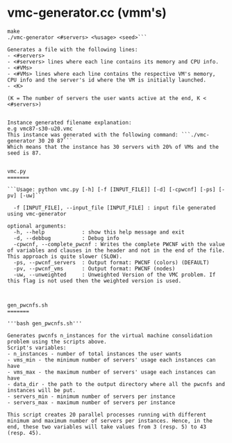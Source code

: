 vmc-generator.cc (vmm's)
============

```Usage:
make
./vmc-generator <#servers> <%usage> <seed>``` 

Generates a file with the following lines:
- <#servers>
- <#servers> lines where each line contains its memory and CPU info.
- <#VMs>
- <#VMs> lines where each line contains the respective VM's memory, CPU info and the server's id where the VM is initially launched.
- <K>

(K = The number of servers the user wants active at the end, K < <#servers>)


Instance generated filename explanation:
e.g vmc87-s30-u20.vmc
This instance was generated with the following command: ```./vmc-generator 30 20 87```
Which means that the instance has 30 servers with 20% of VMs and the seed is 87. 


vmc.py
=======

```Usage: python vmc.py [-h] [-f [INPUT_FILE]] [-d] [-cpwcnf] [-ps] [-pv] [-uw]```

  -f [INPUT_FILE], --input_file [INPUT_FILE] : input file generated using vmc-generator

optional arguments:
  -h, --help            : show this help message and exit
  -d, --debbug          : Debug info
  -cpwcnf, --complete_pwcnf : Writes the complete PWCNF with the value of variables and clauses in the header and not in the end of the file. This approach is quite slower (SLOW).
  -ps, --pwcnf_servers  : Output format: PWCNF (colors) (DEFAULT)
  -pv, --pwcnf_vms      : Output format: PWCNF (nodes)
  -uw, --unweighted     : Unweighted Version of the VMC problem. If this flag is not used then the weighted version is used.



gen_pwcnfs.sh
=======

'''bash gen_pwcnfs.sh'''

Generates pwcnfs n_instances for the virtual machine consolidation problem using the scripts above.
Script's variables:
- n_instances - number of total instances the user wants
- vms_min - the minimum number of servers' usage each instances can have
- vms_max - the maximum number of servers' usage each instances can have
- data_dir - the path to the output directory where all the pwcnfs and instances will be put.
- servers_min - minimum number of servers per instance
- servers_max - maximum number of servers per instance

This script creates 20 parallel processes running with different minimum and maximum number of servers per instances. Hence, in the end, these two variables will take values from 3 (resp. 5) to 43 (resp. 45).